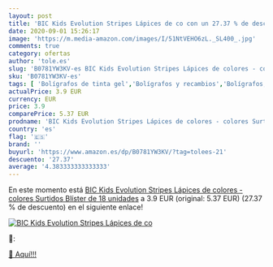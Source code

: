 ```yaml
---
layout: post
title: 'BIC Kids Evolution Stripes Lápices de co con un 27.37 % de descuento'
date: 2020-09-01 15:26:17
image: 'https://m.media-amazon.com/images/I/51NtVEHO6zL._SL400_.jpg'
comments: true
category: ofertas
author: 'tole.es'
slug: 'B0781YW3KV-es BIC Kids Evolution Stripes Lápices de colores - colores...'
sku: 'B0781YW3KV-es'
tags: [ 'Bolígrafos de tinta gel','Bolígrafos y recambios','Bolígrafos, lápices y útiles de escritura','Oficina y papelería','Recambios para bolígrafos y plumas','lápices', ]
actualPrice: 3.9 EUR
currency: EUR
price: 3.9
comparePrice: 5.37 EUR
prodname: 'BIC Kids Evolution Stripes Lápices de colores - colores Surtidos  Blíster de 18 unidades'
country: 'es'
flag: '🇪🇸'
brand: ''
buyurl: 'https://www.amazon.es/dp/B0781YW3KV/?tag=tolees-21'
descuento: '27.37'
average: '4.383333333333333'
---
```


En este momento está [BIC Kids Evolution Stripes Lápices de colores - colores Surtidos  Blíster de 18 unidades](https://www.amazon.es/dp/B0781YW3KV/?tag=tolees-21) a 3.9 EUR (original: 5.37 EUR) (27.37 %  de descuento) en el siguiente enlace!

[![BIC Kids Evolution Stripes Lápices de co](https://m.media-amazon.com/images/I/51NtVEHO6zL._SL400_.jpg)](https://www.amazon.es/dp/B0781YW3KV/?tag=tolees-21)

🔎:


[🛒 Aquí!!!](https://www.amazon.es/dp/B0781YW3KV/?tag=tolees-21)
